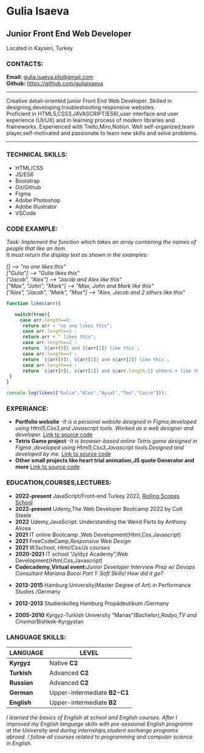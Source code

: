 # Gulia Isaeva
## Junior Front End Web Developer 

Located in Kayseri, Turkey

### CONTACTS:

**Email:** <gulia.isaeva.pls@gmail.com>    
**Github:** <https://github.com/guliaisaeva>    

***

  Creative detail-oriented junior Front End Web Developer.
  Skilled in designing,developing,troubleshooting responsive websites.  
  Proficient in HTML5,CSS3,JAVASCRIPT(ES6),user interface and user experience (UI/UX) and in learning process of modern libraries and frameworks.
  Experienced with Trello,Miro,Notion.
  Well self-organized,team player,self-motivated and passionate to learn new skills and solve problems. 
  
 ***  

### TECHNICAL SKILLS:
 
- HTML/CSS
- JS/ES6
- Bootstrap
- Git/Github
- Figma
- Adobe Photoshop
- Adobe Illustrator
- VSCode

### CODE EXAMPLE:  

 _Task: Implement the function which takes an array containing the names of people that like an item._  
 _It must return the display text as shown in the examples:_ 

   _[]                               -->  "no one likes this"  
   ["Gulia"]                         -->  "Gulia likes this"   
   ["Jacob", "Alex"]                 -->  "Jacob and Alex like this"   
   ["Max", "John", "Mark"]           -->  "Max, John and Mark like this"   
   ["Alex", "Jacob", "Mark", "Max"]  -->  "Alex, Jacob and 2 others like this"_

   ```Javascript
   function likes(arr){
   
      switch(true){ 
        case arr.length==0:
         return arr + "no one likes this";
         case arr.length==1 :
         return arr + " likes this";
         case arr.length==2 :
         return `${arr[0]} and ${arr[1]} like this`;
         case arr.length==3 :
         return `${arr[0]}, ${arr[1]} and ${arr[2]} like this`;
         case arr.length>=4 :
         return `${arr[0]}, ${arr[1]} and ${arr.length-2} others + like this`;
    }
   }

console.log(likes(["Gulia","Alex","Aysal","Teo","Cairo"]));

```
### EXPERIANCE:

+ **Portfolio website** _-It is a personal website designed in Figma,developed using Html5,Css3,and Javascript tools.
Worked as a web designer and developer._ [Link to source code](https://github.com/guliaisaeva/MyWebsite)
+ **Tetris Game project** _-It is browser-based online Tetris game designed in Figma ,developed using Html5,Css3,Javascript tools.Designed and developed by me._ [Link to source code](https://github.com/guliaisaeva/bootcamp/tree/main/TetrisTasks) 
+ **Other small projects like heart trial animation,JS quote Generator and more** [Link to source code](https://github.com/guliaisaeva/MyMiniProjectsWithJS)
   
### EDUCATION,COURSES,LECTURES:
 
 + **2022-present** JavaScript/Front-end Turkey 2022, [Rolling Scopes School](https://rs.school/)  
 + **2022-present** Udemy,The Web Developer Bootcamp 2022 by Colt Steele  
 + **2022**         Udemy,JavaScript: Understanding the Weird Parts by Anthony Alicea
 + **2021**         IT online Bootcamp ,Web Development(Html,Css,Javascript) 
 + **2021**         FreeCodeCamp,_Responsive Web Design_
 + **2021**         W3school, _Html/Css/Js courses_  
 + **2020-2021**    IT school “Jyldyz Academy”,Web Development(Html,Css,Javascript)
 + **Codecademy,Virtual event:**_Junior Developer Interview Prep w/ Devops Consultant Mariana Bocoi Part 1: Soft Skills! How did it go?_ 


* **2013-2015**  Hamburg University(Master Degree of Art) in Performance Studies /Germany  
  
 * **2012-2013**  Studienkolleg Hamburg Propädeutikum /Germany   
 
 * **2005-2010**  Kyrgyz-Turkish University “Manas”(Bachelor),_Radyo,TV and Cinema_/Bishkek-Kyrgystan  

 ### LANGUAGE SKILLS:   


  | **LANGUAGE**  | **LEVEL** | 
  | ----------- | ----------- |
  | **Kyrgyz** | Native **C2** | 
  | **Turkish** | Advanced **C2** | 
  | **Russian** | Advanced **C2** | 
  | **German** | Upper-intermediate **B2-C1** | 
  | **English** | Upper-intermediate **B2** |
       
_I learned the basics of English at school and English courses.
After I improved my English language skills with pre-sessional English programm at the University and during internships,student exchange programs abroad.
I follow all courses related to programming and computer science in English._ 